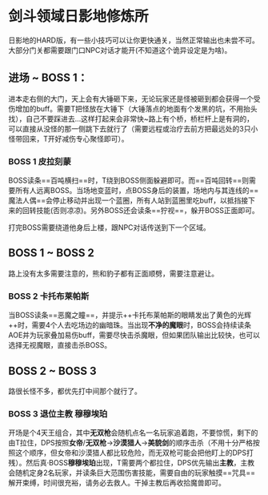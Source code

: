 # 剑斗领域日影地修炼所

日影地的HARD版，有一些小技巧可以让你更快通关，当然正常输出也未尝不可。大部分门关都需要跟门口NPC对话才能开(不知道这个诡异设定是为啥)。

## 进场 ~ BOSS 1：

进本走右侧的大门，天上会有大锤砸下来，无论玩家还是怪被砸到都会获得一个受伤增加的buff。需要<Role name="tank" />T把怪放在大锤下（大锤落点的地面有个发黑的坑，不用抬头找），自己不要踩进去…这样打起来会非常快~路上有个桥，桥栏杆上是有洞的，可以直接从没怪的那一侧跳下去就行了（需要远程或治疗去前方把最远处的3只小怪带回来，T开好减伤专心聚怪即可）。

### BOSS 1 皮拉刻蒙

BOSS读条==百吨横扫==时，<Role name="tank" />T绕到BOSS侧面躲避即可。而==百吨回转==则需要所有人远离BOSS。当场地变蓝时，点BOSS身后的装置，场地内与其连线的==魔法人偶==会停止移动并出现一个蓝圈，<Role name="tank" /><Role name="healer" /><Role name="dps" />所有人站到蓝圈里吃buff，以抵挡接下来的回转技能(否则凉凉)。另外BOSS还会读条==狞视==，躲开BOSS正面即可。

打完BOSS需要绕道他身后上楼，跟NPC对话传送到下一个区域。

## BOSS 1 ~ BOSS 2

路上没有太多需要注意的，熊和豹子都有正面顺劈，需要注意避让。

### BOSS 2 卡托布莱帕斯
当BOSS读条==恶魔之瞳==，并提示++卡托布莱帕斯的眼睛发出了黄色的光辉++时，需要<Role name="tank" /><Role name="healer" /><Role name="dps" />4个人去吃场边的幽暗珠。当出现**不净的魔眼**时，BOSS会持续读条AOE并为玩家叠加易伤buff，需要尽快击杀魔眼，但如果团队输出比较快，也可以选择无视魔眼，直接击杀BOSS。

## BOSS 2 ~ BOSS 3

路很长怪不多，都优先打中间那个就行了。

### BOSS 3 退位主教 穆穆埃珀
开场是个4天王组合，其中**无双枪**会随机点名一名玩家追着跑，不要惊慌，剩下的由<Role name="tank" />T拉住，<Role name="dps" />DPS按照**女帝**/**无双枪**→**沙漠猎人**→**美貌剑**的顺序击杀（不用十分严格按照这个顺序，但女帝和沙漠猎人都比较危险，而无双枪可能会把他盯上的DPS打残）。然后真·BOSS**穆穆埃珀**出现，<Role name="tank" />T需要两个都拉住，<Role name="dps" />DPS优先输出**主教**，主教会随机定身2名玩家，并读条巨大范围伤害技能，需要自由的玩家触摸==咒具==解开束缚，时间很充裕，请务必去救人。干掉主教后再收拾魔兽即可。